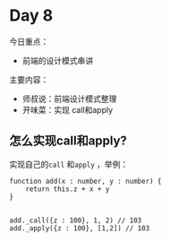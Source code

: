 # Day 8



今日重点：

- 前端的设计模式串讲



主要内容：

- 师叔说：前端设计模式整理
- 开味菜：实现 call和apply



## 怎么实现call和apply?



实现自己的`call` 和`apply` ，举例：

```tsx
function add(x : number, y : number) {
    return this.z + x + y    
}


add._call({z : 100}, 1, 2) // 103
add._apply({z : 100}, [1,2]) // 103
```





